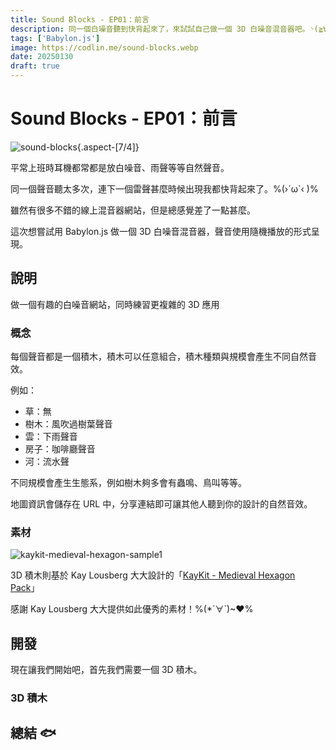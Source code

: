 ```yaml
---
title: Sound Blocks - EP01：前言
description: 同一個白噪音聽到快背起來了，來試試自己做一個 3D 白噪音混音器吧。◝(≧∀≦)◟
tags: ['Babylon.js']
image: https://codlin.me/sound-blocks.webp
date: 20250130
draft: true
---
```


# Sound Blocks - EP01：前言

![sound-blocks](/sound-blocks.webp){.aspect-[7/4]}

平常上班時耳機都常都是放白噪音、雨聲等等自然聲音。

同一個聲音聽太多次，連下一個雷聲甚麼時候出現我都快背起來了。%(›´ω`‹ )%

雖然有很多不錯的線上混音器網站，但是總感覺差了一點甚麼。

這次想嘗試用 Babylon.js 做一個 3D 白噪音混音器，聲音使用隨機播放的形式呈現。

## 說明

做一個有趣的白噪音網站，同時練習更複雜的 3D 應用

### 概念

每個聲音都是一個積木，積木可以任意組合，積木種類與規模會產生不同自然音效。

例如：

- 草：無
- 樹木：風吹過樹葉聲音
- 雲：下雨聲音
- 房子：咖啡廳聲音
- 河：流水聲

不同規模會產生生態系，例如樹木夠多會有蟲鳴、鳥叫等等。

地圖資訊會儲存在 URL 中，分享連結即可讓其他人聽到你的設計的自然音效。

### 素材

![kaykit-medieval-hexagon-sample1](/sound-blocks/sample1.jpg)

3D 積木則基於 Kay Lousberg 大大設計的「[KayKit - Medieval Hexagon Pack](https://kaylousberg.itch.io/kaykit-medieval-hexagon)」

感謝 Kay Lousberg 大大提供如此優秀的素材！%(*´∀`)~♥%

## 開發

現在讓我們開始吧，首先我們需要一個 3D 積木。

### 3D 積木

## 總結 🐟
